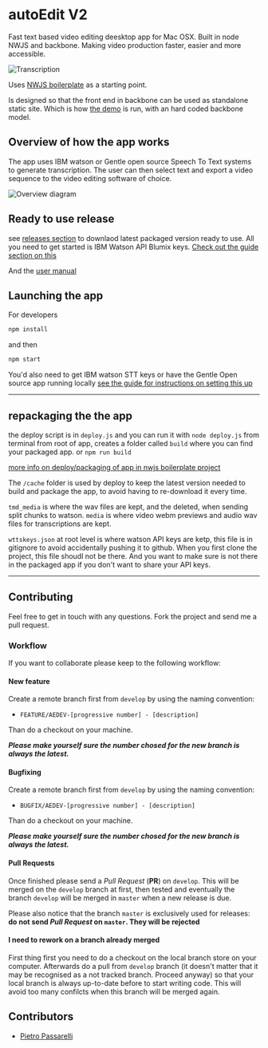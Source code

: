# autoEdit V2

Fast text based video editing deesktop app for Mac OSX. Built in node NWJS and backbone.
Making video production faster, easier and more accessible.

![Transcription ](/docs/img/gif/3_transcription.gif)

Uses [NWJS boilerplate](https://github.com/pietrop/nwjs_boilerplate)  as a starting point.

Is designed so that the front end in backbone can be used as standalone static site. Which is how 
[the demo](https://opennewslabs.github.io/autoEdit_2/public/demo/frontEnd/index.html#transcriptions) is run, with an hard coded backbone model.


## Overview of how the app works

The app uses IBM watson or Gentle open source Speech To Text systems to generate transcription.
The user can then select text and export a video sequence to the video editing software of choice.

![Overview diagram ](/docs/img/tutorial/0_diagram.png)

## Ready to use release 

see [releases section](https://github.com/OpenNewsLabs/autoEdit_2/releases) to downlaod latest packaged version ready to use. 
All you need to get started is IBM Watson API Blumix keys. [Check out the guide section on this](https://opennewslabs.github.io/autoEdit_2/user_manual/setup.html)

And the [user manual](https://opennewslabs.github.io/autoEdit_2/user_manual/usage.html)


## Launching the app 

For developers

```bash
npm install
``` 

and then 

```bash
npm start
```

You'd also need to get IBM watson STT keys or have the Gentle Open source app running locally [see the guide for instructions on setting this up ](https://opennewslabs.github.io/autoEdit_2/user_manual/setup.html)

---

## repackaging the the app
the deploy script is in `deploy.js` and you can run it with `node deploy.js` from terminal from root of app, creates a folder called `build` where you can find your packaged app.  or `npm run build`

[more info on deploy/packaging of app in nwjs boilerplate project](lhttps://github.com/pietrop/nwjs_boilerplate#deploy)

The `/cache` folder is used by deploy to keep the latest version needed to build and package the app, to avoid having to re-download it every time.


`tmd_media`  is where the wav files are kept, and the deleted, when sending split chunks to watson.
`media` is where video webm previews and audio wav files for transcriptions are kept. 

`wttskeys.json` at root level is where watson API keys are ketp, this file is in gitignore to avoid accidentally pushing it to github. When you first clone the project, this file shoudl not be there. And you want to make sure is not there in the packaged app if you don't want to share your API keys.

---

## Contributing
Feel free to get in touch with any questions. Fork the project and send me a pull request.

### Workflow 
If you want to collaborate please keep to the following workflow:

#### New feature
Create a remote branch first from `develop` by using the naming convention:

- `FEATURE/AEDEV-[progressive number] - [description]`

Than do a checkout on your machine.

_**Please make yourself sure the number chosed for the new branch is always the latest.**_

#### Bugfixing
Create a remote branch first from `develop` by using the naming convention:

- `BUGFIX/AEDEV-[progressive number] - [description]`

Than do a checkout on your machine.

_**Please make yourself sure the number chosed for the new branch is always the latest.**_

#### Pull Requests
Once finished please send a _Pull Request_ (**PR**) on `develop`. 
This will be merged on the `develop` branch at first, then tested and eventually the branch `develop` will be merged in `master` when a new release is due.

Please also notice that the branch `master` is exclusively used for releases: **do not send _Pull Request_ on `master`. They will be rejected**

#### I need to rework on a branch already merged
First thing first you need to do a checkout on the local branch store on your computer. Afterwards do a pull from `develop` branch (it doesn't matter that it may be recognised as a not tracked branch. Proceed anyway) so that your local branch is always up-to-date before to start writing code. This will avoid too many confilcts when this branch will be merged again.

## Contributors

- [Pietro Passarelli](http://github.com/pietrop)

